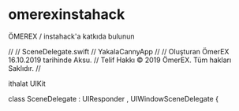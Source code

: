 # omerexinstahack
ÖMEREX / instahack'a katkıda bulunun

//
//   SceneDelegate.swift
//   YakalaCannyApp
//
//   Oluşturan ÖmerEX 16.10.2019 tarihinde Aksu.
//   Telif Hakkı © 2019 ÖmerEX. Tüm hakları Saklıdır.
//

ithalat  UIKit

class  SceneDelegate : UIResponder , UIWindowSceneDelegate {
